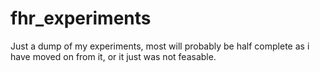 fhr_experiments
===============

Just a dump of my experiments, most will probably be half complete as i have moved on from it, or it just was not feasable.
